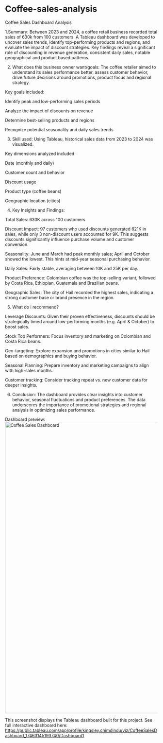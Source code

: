 # Coffee-sales-analysis
Coffee Sales Dashboard Analysis

1.Summary: Between 2023 and 2024, a coffee retail business recorded total sales of 630k from 100 customers. A Tableau dashboard was developed to uncover sales trends, identify top-performing products and regions, and evaluate the impact of discount strategies. Key findings reveal a significant role of discounting in revenue generation, consistent daily sales, notable geographical and product based patterns.

2. What does this business owner want/goals: The coffee retailer aimed to understand its sales performance better, assess customer behavior, drive future decisions around promotions, product focus and regional strategy. 

Key goals included:

Identify peak and low-performing sales periods

Analyze the impact of discounts on revenue

Determine best-selling products and regions

Recognize potential seasonality and daily sales trends

3. Skill used: Using Tableau, historical sales data from 2023 to 2024 was visualized. 

Key dimensions analyzed included:

Date (monthly and daily)

Customer count and behavior

Discount usage

Product type (coffee beans)

Geographic location (cities)

4. Key Insights and Findings:

Total Sales: 630K across 100 customers

Discount Impact: 97 customers who used discounts generated 621K in sales, while only 3 non-discount users accounted for 9K. This suggests discounts significantly influence purchase volume and customer conversion.

Seasonality: June and March had peak monthly sales; April and October showed the lowest. This hints at mid-year seasonal purchasing behavior.

Daily Sales: Fairly stable, averaging between 10K and 25K per day.

Product Preference: Colombian coffee was the top-selling variant, followed by Costa Rica, Ethiopian, Guatemala and Brazilian beans.

Geographic Sales: The city of Hail recorded the highest sales, indicating a strong customer base or brand presence in the region.

5. What do i recommend?

Leverage Discounts: Given their proven effectiveness, discounts should be strategically timed around low-performing months (e.g. April & October) to boost sales.

Stock Top Performers: Focus inventory and marketing on Colombian and Costa Rica beans.

Geo-targeting: Explore expansion and promotions in cities similar to Hail based on demographics and buying behavior.

Seasonal Planning: Prepare inventory and marketing campaigns to align with high-sales months.

Customer tracking: Consider tracking repeat vs. new customer data for deeper insights.

6. Conclusion: The dashboard provides clear insights into customer behavior, seasonal fluctuations and product preferences. The data underscores the importance of promotional strategies and regional analysis in optimizing sales performance.

Dashboard preview:
<img width="959" alt="Coffee Sales Dashboard" src="https://github.com/user-attachments/assets/90e281c4-8aa7-43ae-8417-c0786482d800" />

This screenshot displays the Tableau dashboard built for this project. See full interactive dashboard here: https://public.tableau.com/app/profile/kingsley.chimdindu/viz/CoffeeSalesDashboard_17463145193740/Dashboard1
